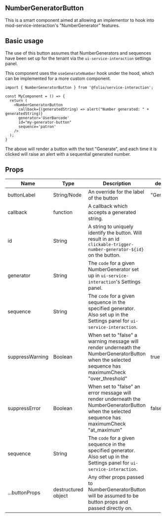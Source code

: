 ## NumberGeneratorButton

This is a smart component aimed at allowing an implementor to hook into mod-service-interaction's "NumberGenerator" features.

## Basic usage
The use of this button assumes that NumberGenerators and sequences have been set up for the tenant via the `ui-service-interaction` settings panel.

This component uses the `useGenerateNumber` hook under the hood, which can be implemented for a more custom component.
```
import { NumberGeneratorButton } from '@folio/service-interaction';

const MyComponent = () => {
  return (
    <NumberGeneratorButton
      callback={(generatedString) => alert("Number generated: " + generatedString)}
      generator='UserBarcode'
      id="my-generator-button"
      sequence='patron'
    />
  );
}

```

The above will render a button with the text "Generate", and each time it is clicked will raise an alert with a sequential generated number.

## Props
Name | Type | Description | default | required
--- | --- | --- | --- | ---
buttonLabel | String/Node | An override for the label of the button | "Generate" | ✕ |
callback | function | A callback which accepts a generated string. | | ✓ |
id | String | A string to uniquely identify the button. Will result in an id `clickable-trigger-number-generator-${id}` on the button. | | ✓ |
generator | String | The `code` for a given NumberGenerator set up in `ui-service-interaction`'s Settings panel. | | ✓ |
sequence | String | The `code` for a given sequence in the specified generator. Also set up in the Settings panel for `ui-service-interaction`. | | ✓ |
suppressWarning | Boolean | When set to "false" a warning message will render underneath the NumberGeneratorButton when the selected sequence has maximumCheck "over_threshold" | true | ✕ |
suppressError | Boolean | When set to "false" an error message will render underneath the NumberGeneratorButton when the selected sequence has maximumCheck "at_maximum" | false | ✕ |
sequence | String | The `code` for a given sequence in the specified generator. Also set up in the Settings panel for `ui-service-interaction`. | | ✓ |
...buttonProps | destructured object | Any other props passed to NumberGeneratorButton will be assumed to be button props and passed directly on. | | ✕ |